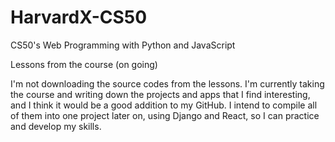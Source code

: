 # HarvardX-CS50
 CS50's Web Programming with Python and JavaScript

Lessons from the course (on going)

I'm not downloading the source codes from the lessons. I'm currently taking the course and writing down the projects and apps that I find interesting, and I think it would be a good addition to my GitHub.
I intend to compile all of them into one project later on, using Django and React, so I can practice and develop my skills. 
